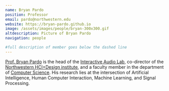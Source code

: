 ```yaml
---
name: Bryan Pardo
position: Professor
email: pardo@northwestern.edu
website: https://bryan-pardo.github.io
image: /assets/images/people/bryan-300x300.gif
altdescription: Picture of Bryan Pardo
navigation: people

#full description of member goes below the dashed line
---
```

[Prof. Bryan Pardo](https://bryan-pardo.github.io/) is the head of the [Interactive Audio Lab](https://interactiveaudiolab.github.io), co-director of the [Northwestern HCI+Design institute](), and a faculty member in the department of [Computer Science](https://www.mccormick.northwestern.edu/computer-science/). His research lies at the intersection of Artificial Intelligence, Human Computer Interaction, Machine Learning, and Signal Processing. 

